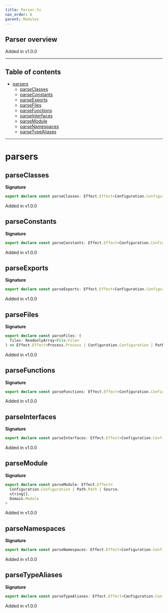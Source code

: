 ```yaml
---
title: Parser.ts
nav_order: 8
parent: Modules
---
```


## Parser overview

Added in v1.0.0

---

<h2 class="text-delta">Table of contents</h2>

- [parsers](#parsers)
  - [parseClasses](#parseclasses)
  - [parseConstants](#parseconstants)
  - [parseExports](#parseexports)
  - [parseFiles](#parsefiles)
  - [parseFunctions](#parsefunctions)
  - [parseInterfaces](#parseinterfaces)
  - [parseModule](#parsemodule)
  - [parseNamespaces](#parsenamespaces)
  - [parseTypeAliases](#parsetypealiases)

---

# parsers

## parseClasses

**Signature**

```ts
export declare const parseClasses: Effect.Effect<Configuration.Configuration | Source, string[], Domain.Class[]>
```

Added in v1.0.0

## parseConstants

**Signature**

```ts
export declare const parseConstants: Effect.Effect<Configuration.Configuration | Source, string[], Domain.Constant[]>
```

Added in v1.0.0

## parseExports

**Signature**

```ts
export declare const parseExports: Effect.Effect<Configuration.Configuration | Source, string[], Domain.Export[]>
```

Added in v1.0.0

## parseFiles

**Signature**

```ts
export declare const parseFiles: (
  files: ReadonlyArray<File.File>
) => Effect.Effect<Process.Process | Configuration.Configuration | Path.Path, string[][], Domain.Module[]>
```

Added in v1.0.0

## parseFunctions

**Signature**

```ts
export declare const parseFunctions: Effect.Effect<Configuration.Configuration | Source, string[], Domain.Function[]>
```

Added in v1.0.0

## parseInterfaces

**Signature**

```ts
export declare const parseInterfaces: Effect.Effect<Configuration.Configuration | Source, string[], Domain.Interface[]>
```

Added in v1.0.0

## parseModule

**Signature**

```ts
export declare const parseModule: Effect.Effect<
  Configuration.Configuration | Path.Path | Source,
  string[],
  Domain.Module
>
```

Added in v1.0.0

## parseNamespaces

**Signature**

```ts
export declare const parseNamespaces: Effect.Effect<Configuration.Configuration | Source, string[], Domain.Namespace[]>
```

Added in v1.0.0

## parseTypeAliases

**Signature**

```ts
export declare const parseTypeAliases: Effect.Effect<Configuration.Configuration | Source, string[], Domain.TypeAlias[]>
```

Added in v1.0.0
